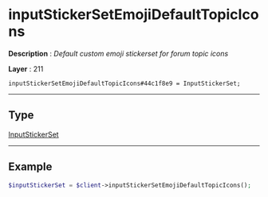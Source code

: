 # inputStickerSetEmojiDefaultTopicIcons

**Description** : *Default custom emoji stickerset for forum topic icons*

**Layer** : 211

```tl
inputStickerSetEmojiDefaultTopicIcons#44c1f8e9 = InputStickerSet;
```

---

## Type

[InputStickerSet](type/InputStickerSet)

---

## Example

```php
$inputStickerSet = $client->inputStickerSetEmojiDefaultTopicIcons();
```